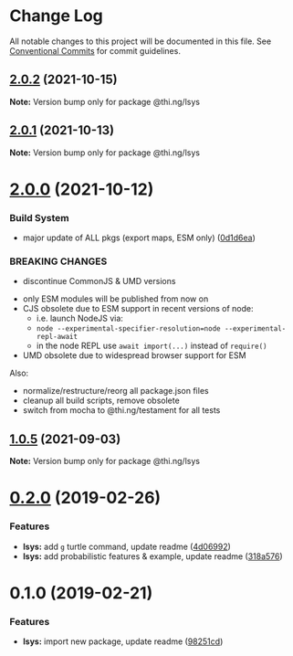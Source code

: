 # Change Log

All notable changes to this project will be documented in this file.
See [Conventional Commits](https://conventionalcommits.org) for commit guidelines.

## [2.0.2](https://github.com/thi-ng/umbrella/compare/@thi.ng/lsys@2.0.1...@thi.ng/lsys@2.0.2) (2021-10-15)

**Note:** Version bump only for package @thi.ng/lsys





## [2.0.1](https://github.com/thi-ng/umbrella/compare/@thi.ng/lsys@2.0.0...@thi.ng/lsys@2.0.1) (2021-10-13)

**Note:** Version bump only for package @thi.ng/lsys





# [2.0.0](https://github.com/thi-ng/umbrella/compare/@thi.ng/lsys@1.0.5...@thi.ng/lsys@2.0.0) (2021-10-12)


### Build System

* major update of ALL pkgs (export maps, ESM only) ([0d1d6ea](https://github.com/thi-ng/umbrella/commit/0d1d6ea9fab2a645d6c5f2bf2591459b939c09b6))


### BREAKING CHANGES

* discontinue CommonJS & UMD versions

- only ESM modules will be published from now on
- CJS obsolete due to ESM support in recent versions of node:
  - i.e. launch NodeJS via:
  - `node --experimental-specifier-resolution=node --experimental-repl-await`
  - in the node REPL use `await import(...)` instead of `require()`
- UMD obsolete due to widespread browser support for ESM

Also:
- normalize/restructure/reorg all package.json files
- cleanup all build scripts, remove obsolete
- switch from mocha to @thi.ng/testament for all tests






##  [1.0.5](https://github.com/thi-ng/umbrella/compare/@thi.ng/lsys@1.0.4...@thi.ng/lsys@1.0.5) (2021-09-03) 

**Note:** Version bump only for package @thi.ng/lsys 

#  [0.2.0](https://github.com/thi-ng/umbrella/compare/@thi.ng/lsys@0.1.0...@thi.ng/lsys@0.2.0) (2019-02-26) 

###  Features 

- **lsys:** add `g` turtle command, update readme ([4d06992](https://github.com/thi-ng/umbrella/commit/4d06992)) 
- **lsys:** add probabilistic features & example, update readme ([318a576](https://github.com/thi-ng/umbrella/commit/318a576)) 

#  0.1.0 (2019-02-21) 

###  Features 

- **lsys:** import new package, update readme ([98251cd](https://github.com/thi-ng/umbrella/commit/98251cd))
